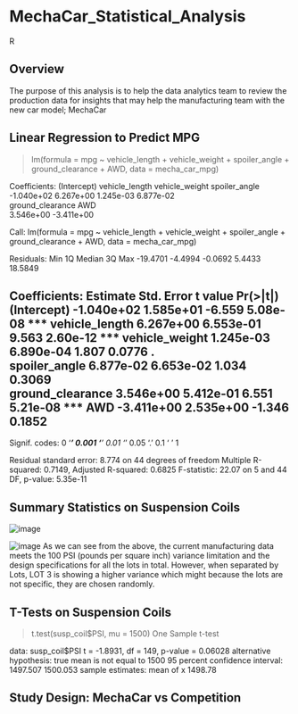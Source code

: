 # MechaCar_Statistical_Analysis
R
## Overview
The purpose of this analysis is to help the data analytics team to review the production data for insights that may help the manufacturing team with the new car model; MechaCar
## Linear Regression to Predict MPG

> lm(formula = mpg ~ vehicle_length + vehicle_weight + spoiler_angle + 
    ground_clearance + AWD, data = mecha_car_mpg)

Coefficients:
     (Intercept)    vehicle_length    vehicle_weight     spoiler_angle  
      -1.040e+02         6.267e+00         1.245e-03         6.877e-02  
ground_clearance               AWD  
       3.546e+00        -3.411e+00 
       
Call:
lm(formula = mpg ~ vehicle_length + vehicle_weight + spoiler_angle + 
    ground_clearance + AWD, data = mecha_car_mpg)

Residuals:
     Min       1Q   Median       3Q      Max 
-19.4701  -4.4994  -0.0692   5.4433  18.5849 

Coefficients:
                   Estimate Std. Error t value Pr(>|t|)    
(Intercept)      -1.040e+02  1.585e+01  -6.559 5.08e-08 ***
vehicle_length    6.267e+00  6.553e-01   9.563 2.60e-12 ***
vehicle_weight    1.245e-03  6.890e-04   1.807   0.0776 .  
spoiler_angle     6.877e-02  6.653e-02   1.034   0.3069    
ground_clearance  3.546e+00  5.412e-01   6.551 5.21e-08 ***
AWD              -3.411e+00  2.535e+00  -1.346   0.1852    
---
Signif. codes:  0 ‘***’ 0.001 ‘**’ 0.01 ‘*’ 0.05 ‘.’ 0.1 ‘ ’ 1

Residual standard error: 8.774 on 44 degrees of freedom
Multiple R-squared:  0.7149,	Adjusted R-squared:  0.6825 
F-statistic: 22.07 on 5 and 44 DF,  p-value: 5.35e-11      



## Summary Statistics on Suspension Coils

  ![image](https://user-images.githubusercontent.com/96274446/163299845-7592727b-fe3b-4626-9bad-1cdf7e5f9ce9.png)

  ![image](https://user-images.githubusercontent.com/96274446/163299684-ca76c261-8365-48b2-a802-0e99165d34f0.png)
As we can see from the above, the current manufacturing data meets the 100 PSI (pounds per square inch) variance limitation and the design specifications for all the lots in total. However, when separated by Lots, LOT 3 is showing a higher variance which might because the lots are not specific, they are chosen randomly. 
  
## T-Tests on Suspension Coils
>   t.test(susp_coil$PSI, mu = 1500)
	One Sample t-test

data:  susp_coil$PSI
t = -1.8931, df = 149, p-value = 0.06028
alternative hypothesis: true mean is not equal to 1500
95 percent confidence interval:
 1497.507 1500.053
sample estimates:
mean of x 
  1498.78
 
 
 ## Study Design: MechaCar vs Competition
  

